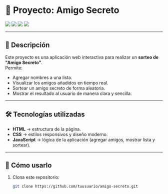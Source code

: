 # 🎉 Proyecto: Amigo Secreto  

<img src="https://img.shields.io/badge/STATUS-FINALIZADO-green">  
<img src="https://img.shields.io/badge/JavaScript-ES6-yellow">  
<img src="https://img.shields.io/badge/HTML5-%23E34F26.svg?style=for-the-badge&logo=html5&logoColor=white">  
<img src="https://img.shields.io/badge/CSS3-%231572B6.svg?style=for-the-badge&logo=css3&logoColor=white">  

---

## 📌 Descripción  
Este proyecto es una aplicación web interactiva para realizar un **sorteo de "Amigo Secreto"**.  
Permite:  
- Agregar nombres a una lista.  
- Visualizar los amigos añadidos en tiempo real.  
- Sortear un amigo secreto de forma aleatoria.  
- Mostrar el resultado al usuario de manera clara y sencilla.  

---

## 🛠️ Tecnologías utilizadas  
- **HTML** → estructura de la página.  
- **CSS** → estilos responsivos y diseño moderno.  
- **JavaScript** → lógica de la aplicación (agregar amigos, mostrar lista y sortear).  

---

## 🚀 Cómo usarlo  

1. Clona este repositorio:  
   ```bash
   git clone https://github.com/tuusuario/amigo-secreto.git


